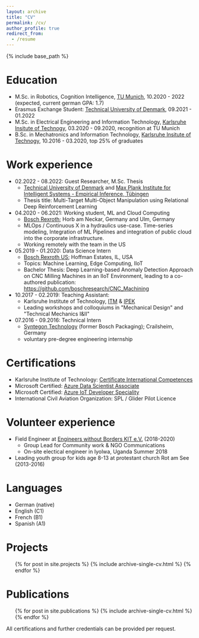 ```yaml
---
layout: archive
title: "CV"
permalink: /cv/
author_profile: true
redirect_from:
  - /resume
---
```


{% include base_path %}

Education
======

* M.Sc. in Robotics, Cognition Intelligence, [TU Munich](https://www.tum.de), 10.2020 - 2022 (expected, current german GPA: 1.7)
* Erasmus Exchange Student: [Technical University of Denmark](https://www.compute.dtu.dk/english), 09.2021 - 01.2022
* M.Sc. in Electrical Engineering and Information Technology, [Karlsruhe Insitute of Technogy](https://www.kit.edu), 03.2020 - 09.2020, recognition at TU Munich
* B.Sc. in Mechatronics and Information Technology, [Karlsruhe Insitute of Technogy](https://www.kit.edu), 10.2016 - 03.2020, top 25% of graduates

Work experience
======
* 02.2022 - 08.2022: Guest Researcher, M.Sc. Thesis
  * [Technical University of Denmark](https://www.compute.dtu.dk/english) and [Max Plank Institute for Intelligent Systems - Empirical Inference, Tübingen](https://ei.is.mpg.de/)
  * Thesis title: Multi-Target Multi-Object Manipulation using Relational Deep Reinforcement Learning
* 04.2020 - 06.2021: Working student, ML and Cloud Computing
  * [Bosch Rexroth](https://www.boschrexroth.com/); Horb am Neckar, Germany and Ulm, Germany
  *   MLOps / Continuous X in a hydraulics use-case. Time-series modeling, Integration of ML Pipelines and integration of public cloud into the corporate infrastructure. 
  * Working remotely with the team in the US
* 05.2019 - 01.2020: Data Science Intern
  * [Bosch Rexroth US](https://www.boschrexroth.com/en/us/); Hoffman Estates, IL, USA
  * Topics: Machine Learning, Edge Computing, IIoT
  * Bachelor Thesis: Deep Learning-based Anomaly Detection Approach on
CNC Milling Machines in an IIoT Environment, leading to a co-authored publication: https://github.com/boschresearch/CNC_Machining 
* 10.2017 - 02.2019: Teaching Assistant:
  * Karlsruhe Institute of Technology, [ITM](https://www.itm.kit.edu/) & [IPEK](https://www.ipek.kit.edu/)
  * Leading workshops and colloquiums in "Mechanical Design" and "Technical Mechanics I&II"
* 07.2016 - 09.2016: Technical Intern
  * [Syntegon Technology](https://www.syntegon.com/) (former Bosch Packaging); Crailsheim, Germany
  * voluntary pre-degree engineering internship
  
Certifications
======
* Karlsruhe Institute of Technology: [Certificate International Competences](https://www.intl.kit.edu/ostudent/kompetenzen.php) 
* Microsoft Certified: [Azure Data Scientist Associate](https://docs.microsoft.com/en-us/learn/certifications/azure-data-scientist)
* Microsoft Certified: [Azure IoT Developer Speciality](https://docs.microsoft.com/en-us/learn/certifications/azure-iot-developer-specialty)
* International Civil Aviation Organization: SPL / Glider Pilot Licence
   
Volunteer experience
======
* Field Engineer at [Engineers without Borders KIT e.V.](https://ewb-karlsruhe.de/) (2018-2020)
  * Group Lead for Community work & NGO Communications
  * On-site electical engineer in Iyolwa, Uganda Summer 2018
* Leading youth group for kids age 8-13 at protestant church Rot am See (2013-2016)

Languages
======
* German  (native)
* English (C1)
* French  (B1)
* Spanish (A1)

Projects
======
  <ul>{% for post in site.projects %}
    {% include archive-single-cv.html %}
  {% endfor %}</ul>

Publications
======
  <ul>{% for post in site.publications %}
    {% include archive-single-cv.html %}
  {% endfor %}</ul>

<!-- This is commented out. 
Teaching
======
  <ul>{% for post in site.teachin g %}
    {% include archive-single-cv.html %}
  {% endfor %}</ul>
-->

All certifications and further credentials can be provided per request.
